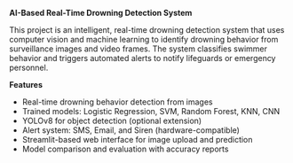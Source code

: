 **AI-Based Real-Time Drowning Detection System**

This project is an intelligent, real-time drowning detection system that uses computer vision and machine learning to identify drowning behavior from surveillance images and video frames. The system classifies swimmer behavior and triggers automated alerts to notify lifeguards or emergency personnel.

**Features**

- Real-time drowning behavior detection from images
- Trained models: Logistic Regression, SVM, Random Forest, KNN, CNN
- YOLOv8 for object detection (optional extension)
- Alert system: SMS, Email, and Siren (hardware-compatible)
- Streamlit-based web interface for image upload and prediction
- Model comparison and evaluation with accuracy reports

